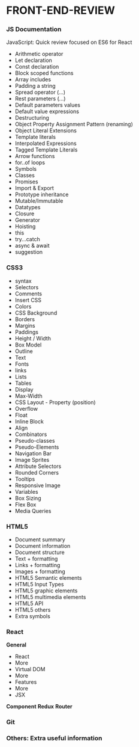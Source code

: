 # FRONT-END-REVIEW

### JS Documentation
JavaScript: Quick review focused on ES6 for React

* Arithmetic operator
* Let declaration
* Const declaration
* Block scoped functions
* Array includes
* Padding a string
* Spread operator (...)
* Rest parameters (...)
* Default parameters values
* Default value expressions
* Destructuring
* Object Property Assignment Pattern (renaming)
* Object Literal Extensions
* Template literals
* Interpolated Expressions
* Tagged Template Literals
* Arrow functions
* for..of loops
* Symbols
* Classes
* Promises
* Import & Export
* Prototype inheritance
* Mutable/Immutable
* Datatypes
* Closure
* Generator
* Hoisting
* this
* try...catch
* async & await
* suggestion

### CSS3

* syntax
* Selectors
* Comments
* Insert CSS
* Colors
* CSS Background
* Borders
* Margins
* Paddings
* Height / Width
* Box Model
* Outline
* Text
* Fonts
* links
* Lists
* Tables
* Display
* Max-Width
* CSS Layout - Property (position)
* Overflow
* Float
* Inline Block
* Align
* Combinators
* Pseudo-classes
* Pseudo-Elements
* Navigation Bar
* Image Sprites
* Attribute Selectors
* Rounded Corners
* Tooltips
* Responsive Image
* Variables
* Box Sizing
* Flex Box
* Media Queries

### HTML5

* Document summary
* Document information
* Document structure
* Text + formatting
* Links + formatting
* Images + formatting
* HTML5 Semantic elements
* HTML5 Input Types
* HTML5 graphic elements
* HTML5 multimedia elements
* HTML5 API
* HTML5 others
* Extra symbols

### React

 **General**
  * React
  * More
  * Virtual DOM
  * More
  * Features
  * More
  * JSX

 **Component**
 **Redux**
 **Router**

### Git

### Others: Extra useful information
